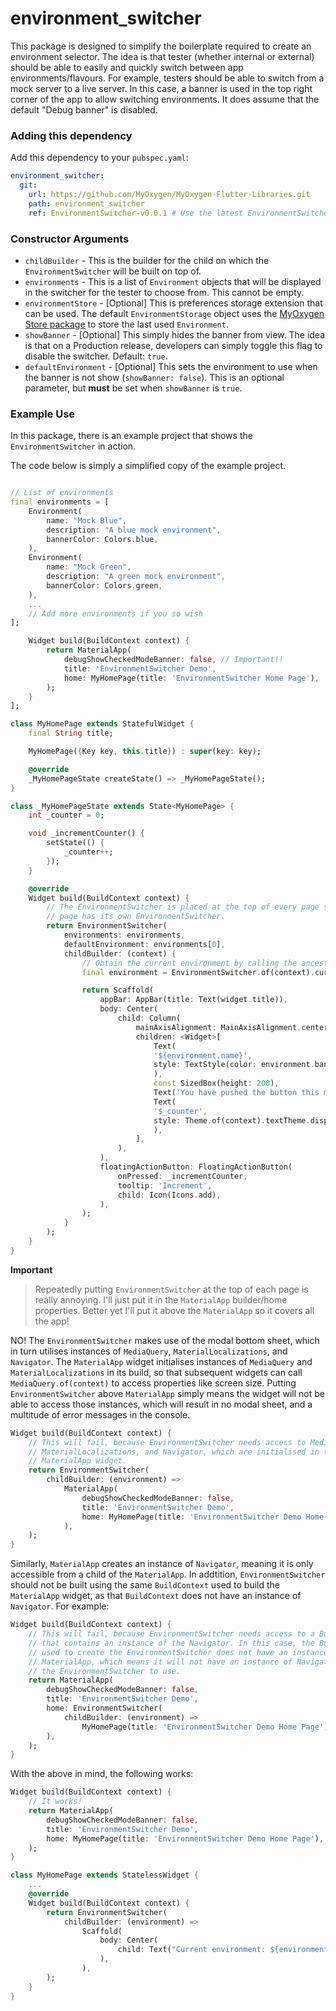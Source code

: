 # environment_switcher

This package is designed to simplify the boilerplate required to create an environment selector. The idea is that tester (whether internal or external) should be able to easily and quickly switch between app environments/flavours. For example, testers should be able to switch from a mock server to a live server. In this case, a banner is used in the top right corner of the app to allow switching environments. It does assume that the default "Debug banner" is disabled.

### Adding this dependency

Add this dependency to your `pubspec.yaml`:

```yaml
environment_switcher:
  git:
    url: https://github.com/MyOxygen/MyOxygen-Flutter-Libraries.git
    path: environment_switcher
    ref: EnvironmentSwitcher-v0.0.1 # Use the latest EnvironmentSwitcher tag!!
```

### Constructor Arguments

- `childBuilder` - This is the builder for the child on which the `EnvironmentSwitcher` will be built on top of.
- `environments` - This is a list of `Environment` objects that will be displayed in the switcher for the tester to choose from. This cannot be empty.
- `environmentStore` - [Optional] This is preferences storage extension that can be used. The default `EnvironmentStorage` object uses the [MyOxygen Store package](https://github.com/MyOxygen/MyOxygen-Flutter-Libraries/tree/Environment-Switcher/store) to store the last used `Environment`.
- `showBanner` - [Optional] This simply hides the banner from view. The idea is that on a Production release, developers can simply toggle this flag to disable the switcher. Default: `true`.
- `defaultEnvironment` - [Optional] This sets the environment to use when the banner is not show (`showBanner: false`). This is an optional parameter, but **must** be set when `showBanner` is `true`.

### Example Use

In this package, there is an example project that shows the `EnvironmentSwitcher` in action.

The code below is simply a simplified copy of the example project.

```dart

// List of environments
final environments = [
    Environment(
        name: "Mock Blue",
        description: "A blue mock environment",
        bannerColor: Colors.blue,
    ),
    Environment(
        name: "Mock Green",
        description: "A green mock environment",
        bannerColor: Colors.green,
    ),
    ...
    // Add more environments if you so wish
];

    Widget build(BuildContext context) {
        return MaterialApp(
            debugShowCheckedModeBanner: false, // Important!!
            title: 'EnvironmentSwitcher Demo',
            home: MyHomePage(title: 'EnvironmentSwitcher Home Page'),
        );
    }
];

class MyHomePage extends StatefulWidget {
    final String title;

    MyHomePage({Key key, this.title}) : super(key: key);

    @override
    _MyHomePageState createState() => _MyHomePageState();
}

class _MyHomePageState extends State<MyHomePage> {
    int _counter = 0;

    void _incrementCounter() {
        setState(() {
            _counter++;
        });
    }

    @override
    Widget build(BuildContext context) {
        // The EnvironmentSwitcher is placed at the top of every page so that every
        // page has its own EnvironmentSwitcher.
        return EnvironmentSwitcher(
            environments: environments,
            defaultEnvironment: environments[0],
            childBuilder: (context) {
                // Obtain the current environment by calling the ancestor.
                final environment = EnvironmentSwitcher.of(context).currentEnvironment;

                return Scaffold(
                    appBar: AppBar(title: Text(widget.title)),
                    body: Center(
                        child: Column(
                            mainAxisAlignment: MainAxisAlignment.center,
                            children: <Widget>[
                                Text(
                                '${environment.name}',
                                style: TextStyle(color: environment.bannerColor),
                                ),
                                const SizedBox(height: 200),
                                Text('You have pushed the button this many times:'),
                                Text(
                                '$_counter',
                                style: Theme.of(context).textTheme.display1,
                                ),
                            ],
                        ),
                    ),
                    floatingActionButton: FloatingActionButton(
                        onPressed: _incrementCounter,
                        tooltip: 'Increment',
                        child: Icon(Icons.add),
                    ),
                );
            }
        );
    }
}
```

**Important**

> Repeatedly putting `EnvironmentSwitcher` at the top of each page is really annoying. I'll just put it in the `MaterialApp` builder/home properties. Better yet I'll put it above the `MaterialApp` so it covers all the app!

NO! The `EnvironmentSwitcher` makes use of the modal bottom sheet, which in turn utilises instances of `MediaQuery`, `MaterialLocalizations`, and `Navigator`. The `MaterialApp` widget initialises instances of `MediaQuery` and `MaterialLocalizations` in its build, so that subsequent widgets can call `MediaQuery.of(context)` to access properties like screen size. Putting `EnvironmentSwitcher` above `MaterialApp` simply means the widget will not be able to access those instances, which will result in no modal sheet, and a multitude of error messages in the console.

```dart
Widget build(BuildContext context) {
    // This will fail, because EnvironmentSwitcher needs access to MediaQuery,
    // MaterialLocalizations, and Navigator, which are initialised in the
    // MaterialApp widget.
    return EnvironmentSwitcher(
        childBuilder: (environment) => 
            MaterialApp(
                debugShowCheckedModeBanner: false,
                title: 'EnvironmentSwitcher Demo',
                home: MyHomePage(title: 'EnvironmentSwitcher Demo Home Page'),
            ),
    );
}
```

Similarly, `MaterialApp` creates an instance of `Navigator`, meaning it is only accessible from a child of the `MaterialApp`. In addtition, `EnvironmentSwitcher` should not be built using the same `BuildContext` used to build the `MaterialApp` widget, as that `BuildContext` does not have an instance of `Navigator`. For example:

```dart
Widget build(BuildContext context) {
    // This will fail, because EnvironmentSwitcher needs access to a BuildContext
    // that contains an instance of the Navigator. In this case, the BuildContext
    // used to create the EnvironmentSwitcher does not have an instance of
    // MaterialApp, which means it will not have an instance of Navigator for
    // the EnvironmentSwitcher to use.
    return MaterialApp(
        debugShowCheckedModeBanner: false,
        title: 'EnvironmentSwitcher Demo',
        home: EnvironmentSwitcher(
            childBuilder: (environment) => 
                MyHomePage(title: 'EnvironmentSwitcher Demo Home Page'),
        ),
    );
}
```

With the above in mind, the following works:


```dart
Widget build(BuildContext context) {
    // It works!
    return MaterialApp(
        debugShowCheckedModeBanner: false,
        title: 'EnvironmentSwitcher Demo',
        home: MyHomePage(title: 'EnvironmentSwitcher Demo Home Page'),
    );
}

class MyHomePage extends StatelessWidget {
    ...
    @override
    Widget build(BuildContext context) {
        return EnvironmentSwitcher(
            childBuilder: (environment) => 
                Scaffold(
                    body: Center(
                        child: Text("Current environment: ${environment.name}"),
                    ),
                ),
        );
    }
}
```
